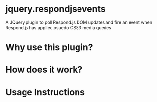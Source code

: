 # jquery.respondjsevents
A JQuery plugin to poll Respond.js DOM updates and fire an event when Respond.js has applied psuedo CSS3 media queries

Why use this plugin?
======

How does it work?
======

Usage Instructions
======
